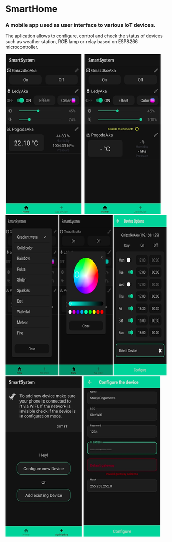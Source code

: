 # SmartHome

### A mobile app used as user interface to various IoT devices.

The aplication allows to configure, control and check the status of devices such as weather station, RGB lamp or relay based on ESP8266 microcontroller.

<img src="assets/screenShots/one.png" height="500" style="margin: 0 auto">
<img src="assets/screenShots/two.png" height="500" style="margin: 0 auto">
<img src="assets/screenShots/three.png" height="500" style="margin: 0 auto">
